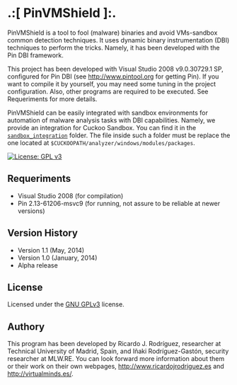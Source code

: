 # .:[ PinVMShield ]:.

PinVMShield is a tool to fool (malware) binaries and avoid VMs-sandbox common detection techniques. It uses dynamic binary instrumentation (DBI) techniques to perform the tricks. Namely, it has been developed with the Pin DBI framework.

This project has been developed with Visual Studio 2008 v9.0.30729.1 SP, configured for Pin DBI (see http://www.pintool.org for getting Pin). If you want to compile it by yourself, you may need some tuning in the project configuration. Also, other programs are required to be executed. See Requeriments for more details.

PinVMShield can be easily integrated with sandbox environments for automation of malware analysis tasks with DBI capabilities. Namely, we provide an integration for Cuckoo Sandbox. You can find it in the [`sandbox_integration`](sandbox_integration) folder. The file inside such a folder must be replace the one located at `$CUCKOOPATH/analyzer/windows/modules/packages`.

[![License: GPL v3](https://img.shields.io/badge/License-GPLv3-blue.svg)](https://www.gnu.org/licenses/gpl-3.0)

## Requeriments
- Visual Studio 2008 (for compilation)
- Pin 2.13-61206-msvc9 (for running, not assure to be reliable at newer versions)

## Version History

- Version 1.1 (May, 2014)
- Version 1.0 (January, 2014)
- Alpha release

## License

Licensed under the [GNU GPLv3](LICENSE) license.

## Authory

This program has been developed by Ricardo J. Rodríguez, researcher at Technical University of Madrid, Spain, and Iñaki Rodríguez-Gastón, security researcher at MLW.RE. You can look forward more information about them or their work on their own webpages, http://www.ricardojrodriguez.es and http://virtualminds.es/. 
